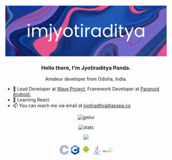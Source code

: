 <p align="center"> <img src="panda.png" alt="me!"/></p>
<h3 align="center">Hello there, I'm Jyotiraditya Panda.</h3>
<p align="center">Amateur developer from Odisha, India. <br></p>

- 📱 Lead Developer at <a href="https://github.com/Wave-Project">Wave Project</a>, Framework Developer at <a href="https://github.com/AOSPA">Paranoid Android.</a> <br>
- 🌱 Learning React. <br>
- 📫 You can reach me via email at <a href="mailto:jyotiraditya@aospa.co">jyotiraditya@aospa.co</a><br>

<p align="center"> <img src="https://komarev.com/ghpvc/?username=imjyotiraditya&style=flat-square" alt="gmlvi" /> </p>
<p align="center"> <img src="https://github-readme-stats.vercel.app/api?username=imjyotiraditya&show_icons=true&theme=dark" alt="stats"/><br></p>
<p align="center"> <img src="https://github-readme-streak-stats.herokuapp.com/?user=imjyotiraditya&theme=dark"/></p>

<p align="center">
	<img src="https://raw.githubusercontent.com/devicons/devicon/master/icons/c/c-original.svg" alt="c" width="30" height="30"/>
        <img src="https://raw.githubusercontent.com/devicons/devicon/master/icons/cplusplus/cplusplus-original.svg" alt="cplusplus" width="30" height="30"/>
	<img src="https://raw.githubusercontent.com/devicons/devicon/master/icons/android/android-original-wordmark.svg" alt="android" width="30" height="30"/>
	<img src="https://raw.githubusercontent.com/devicons/devicon/master/icons/java/java-original.svg" alt="java" width="30" height="30"/>
	<img src="https://raw.githubusercontent.com/devicons/devicon/master/icons/mysql/mysql-original-wordmark.svg" alt="mysql" width="30" height="30"/>
</p>
